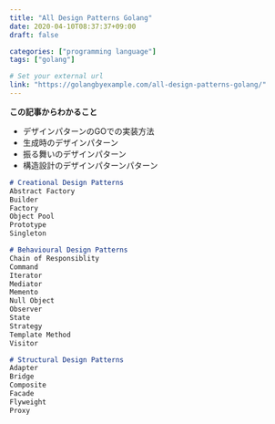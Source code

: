 ```yaml
---
title: "All Design Patterns Golang"
date: 2020-04-10T08:37:37+09:00
draft: false

categories: ["programming language"]
tags: ["golang"]

# Set your external url
link: "https://golangbyexample.com/all-design-patterns-golang/"
---
```


**この記事からわかること**

- デザインパターンのGOでの実装方法
- 生成時のデザインパターン
- 振る舞いのデザインパターン
- 構造設計のデザインパターンパターン

```md
# Creational Design Patterns
Abstract Factory
Builder
Factory
Object Pool
Prototype
Singleton

# Behavioural Design Patterns
Chain of Responsiblity
Command
Iterator
Mediator
Memento
Null Object
Observer
State
Strategy
Template Method
Visitor

# Structural Design Patterns
Adapter
Bridge
Composite
Facade
Flyweight
Proxy
```
